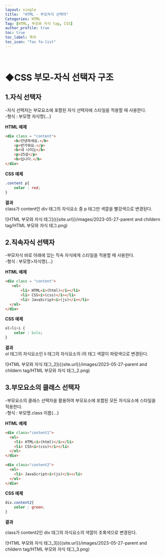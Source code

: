 ```yaml
---
layout: single
title:  "HTML - 부모자식 선택자"
Categories: HTML
Tag: [HTML, 부모와 자식 tag, CSS]
author_profile: true
toc: true
toc_label: 목차
toc_icon: "fas fa-list"
---
```


<br/>





# ◆CSS 부모-자식 선택자 구조



## 1.자식 선택자

-자식 선택자는 부모요소에 포함된 자식 선택자에 스타일을 적용할 때 사용한다.<br/>
-형식 : 부모명 자식명{...}<br/>

 **HTML 예제**

```html
<div class = "content">
    <b>안녕하세요.</b>
    <p>반가워요.</p>
    <b>내 나이는</b>
    <p>25살</p>
    <b>입니다.</b>
</div>
```

**CSS 예제**

```css
.content p{
    color : red;
}
```

**결과**<br/>
class가 content인 div 태그의 자식요소 중 p 태그만 색깔을 빨강색으로 변경된다.

![HTML 부모와 자식 태그]({{site.url}}/images/2023-05-27-parent and childern tag/HTML 부모와 자식 태그.png)



## 2.직속자식 선택자

-부모자식 바로 아래에 있는 직속 자식에게 스타일을 적용할 때 사용한다.<br/>
-형식 : 부모명>자식명{...}<br/>

 **HTML 예제**

```html
<div class = "content">
   <ol>
       <li> HTML<i>(html)</i></li>
       <li> CSS<i>(css)</i></li>
       <li> JavaScript<i>(js)</i></li>
  </ol>
</div>
```

**CSS 예제**

```css
ol>li>i {
    color : bule;
}
```

**결과**<br/>
ol 태그의 자식요소인 li 태그의 자식요소의 i의 태그 색깔이 파랑색으로 변경된다.

![HTML 부모와 자식 태그_2]({{site.url}}/images/2023-05-27-parent and childern tag/HTML 부모와 자식 태그_2.png)



## 3.부모요소의 클래스 선택자

-부모요소의 클래스 선택자을 활용하여 부모요소에 포함된 모든 자식요소에 스타일을 적용한다.<br/>
-형식 : 부모명.class 이름{...}<br/>

 **HTML 예제**

```html
<div class="content1">
  <ol>
    <li> HTML<i>(html)</i></li>
    <li> CSS<i>(css)</i></li>
  </ol>
</div>
  
<div class="content2">
  <ol>
    <li> JavaScript<i>(js)</i></li>
  </ol>
</div>
```

**CSS 예제**

```css
div.content2{
    color : green;
}
```

**결과**<br/>

class가 content2인 div 태그의 자식요소의 색깔이 초록색으로 변경된다.

![HTML 부모와 자식 태그_3]({{site.url}}/images/2023-05-27-parent and childern tag/HTML 부모와 자식 태그_3.png)

